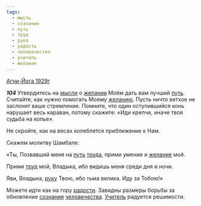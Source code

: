 ```yaml
---
tags:
  - мысль
  - сознание
  - путь
  - труд
  - рука
  - радость
  - человечество
  - учитель
  - желание
---
```


[Агни-Йога 1929г](https://127.0.0.1:4002/agni/1929)

___104___
Утвердитесь на [мысли](../../../tags/#мысль) о [желании](../../../tags/#[желание](../../../tags/#желание)) Моём дать вам лучший [путь](../../../tags/#путь). Считайте, как нужно помогать Моему [желанию](../../../tags/#[желание](../../../tags/#желание)). Пусть ничто ветхое не заслонит ваше стремление. Помните, что один оступившийся конь нарушает весь караван, потому скажите: «Иди крепче, иначе твоя судьба на копье».   

Не скройте, как на весах колеблется приближение к Нам.   

Скажем молитву Шамбале:   

«Ты, Позвавший меня на [путь](../../../tags/#путь) [труда](../../../tags/#[труд](../../../tags/#труд)), прими умение и [желание](../../../tags/#желание) моё.   

Прими [труд](../../../tags/#труд) мой, Владыка, ибо видишь меня среди дня и ночи.   

Яви, Владыка, [руку](../../../tags/#рука) Твою, ибо тьма велика. Иду за Тобою!»   

Можете идти как на гору [радости](../../../tags/#радость). Завидны размеры борьбы за обновление [сознания](../../../tags/#сознание) [человечества](../../../tags/#человечество). [Учитель](../../../tags/#учитель) радуется решимости.